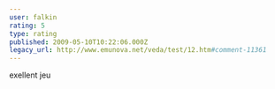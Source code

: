```yaml
---
user: falkin
rating: 5
type: rating
published: 2009-05-10T10:22:06.000Z
legacy_url: http://www.emunova.net/veda/test/12.htm#comment-11361
---
```

exellent jeu